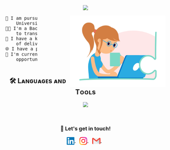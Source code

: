 

<p align="center">
<a href="https://git.io/typing-svg">
<img src="https://readme-typing-svg.herokuapp.com/?font=Roboto&weight=900&size=40=true&vCenter=true&width=500&height=70&duration=4000&color=B3B3B3&lines=Hi,+There!+👋;+I'm+Jael!" />
</a>
</p>
<div style="align-items: center;">
    <img align="right"src="https://github.com/Alme24/Alme24/blob/main/Newsfeed.gif" alt="GIF" style="width: 300px; height:180;">
    <pre style="width:100px; margin: 0;">
🏫 I am pursuing a degree in Systems Engineering at the Mayor de San Simon 
    University. 
👩‍💻 I'm a Backend Developer, but I am actively learning Frontend Technologies
    to transition into a Fullstack Developer role.
🔎 I have a keen interest in Quality Assurance (QA) and value the importance
    of delivering high-quality software.
🌐 I have a passion for web development and enjoy creating engaging websites.
🚩 I'm currently learning many things, I believe thateveryday is a learning
    opportunity.
    </pre>
   
</div>
<h2 align="center">🛠 Lᴀɴɢᴜᴀɢᴇs ᴀɴᴅ Tᴏᴏʟs</h2> 
<p align="center">
<img width="500px"  src="https://skillicons.dev/icons?i=py,java,js,php,html,css,laravel,react,vite,nodejs,django,sqlite,mysql,postgres,git,github,figma,notion,selenium,vscode,docker,openstack,postman,linux&perline=10"  />
</p>
<br />

<div align="center">
  <h3><b>🔗 Let's get in touch! </b></h3>
  </div>
<p align="center">
<a href="https://www.linkedin.com/in/jael-alejandra-avendaño-fernandez-0927b12a9/" target="_blank">
  <img align="center" alt="Jael Avendaño | Linkedin" width="24px" src="https://github.com/SatYu26/SatYu26/blob/master/Assets/Linkedin.svg" />
</a> &nbsp;&nbsp;
<a href="https://www.instagram.com/steve.frontdev/" target="_blank">
  <img align="center" alt="Jael Avendaño | Instagram" width="24px" src="https://github.com/SatYu26/SatYu26/blob/master/Assets/Instagram.svg" />
</a> &nbsp;&nbsp;
<a href="mailto:jaelaleavendano24@gmail.com" >
  <img align="center" alt="Jael Avendaño | Gmail" width="26px" src="https://github.com/SatYu26/SatYu26/blob/master/Assets/Gmail.svg" />
</a> &nbsp;&nbsp;
